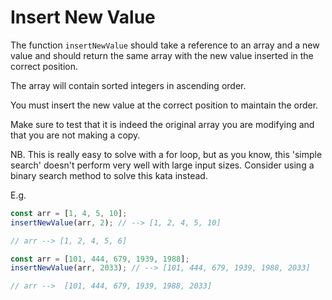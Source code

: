 # Insert New Value

The function `insertNewValue` should take a reference to an array and a new value and should return the same array with the new value inserted in the correct position.

The array will contain sorted integers in ascending order.

You must insert the new value at the correct position to maintain the order.

Make sure to test that it is indeed the original array you are modifying and that you are not making a copy.

NB. This is really easy to solve with a for loop, but as you know, this 'simple search' doesn't perform very well with large input sizes. Consider using a binary search method to solve this kata instead.

E.g.

```javascript
const arr = [1, 4, 5, 10];
insertNewValue(arr, 2); // --> [1, 2, 4, 5, 10]

// arr --> [1, 2, 4, 5, 6]
```

```javascript
const arr = [101, 444, 679, 1939, 1988];
insertNewValue(arr, 2033); // --> [101, 444, 679, 1939, 1988, 2033]

// arr -->  [101, 444, 679, 1939, 1988, 2033]
```